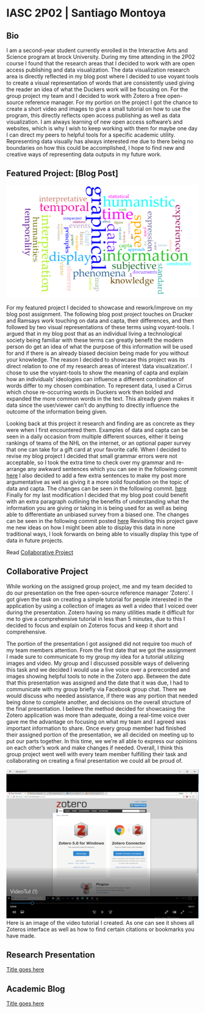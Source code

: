 
# IASC 2P02 | Santiago Montoya 

## Bio

I am a second-year student currently enrolled in the Interactive Arts and Science program at brock University. During my time attending in the 2P02 course I found that the research areas that I decided to work with are open access publishing and data visualization. The data visualization research area is directly reflected in my blog post where I decided to use voyant tools to create a visual representation of words that are consistently used giving the reader an idea of what the Duckers work will be focusing on.  For the group project my team and I decided to work with Zotero a free open-source reference manager. For my portion on the project I got the chance to create a short video and images to give a small tutorial on how to use the program, this directly reflects open access publishing as well as data visualization. I am always learning of new open access software’s and websites, which is why I wish to keep working with them for maybe one day I can direct my peers to helpful tools for a specific academic utility. Representing data visually has always interested me due to there being no boundaries on how this could be accomplished, I hope to find new and creative ways of representing data outputs in my future work. 


## Featured Project: [Blog Post]

![](Images/graphic.png)

For my featured project I decided to showcase and rework/improve on my blog post assignment. The following blog post project touches on Drucker and Ramsays work touching on data and capta, their differences, and then followed by two visual representations of these terms using voyant-tools.  I argued that in my blog post that as an individual living a technological society being familiar with these terms can greatly benefit the modern person do get an idea of what the purpose of this information will be used for and if there is an already biased decision being made for you without your knowledge. The reason I decided to showcase this project was its direct relation to one of my research areas of interest ‘data visualization’. I chose to use the voyant-tools to show the meaning of capta and explain how an individuals’ ideologies can influence a different combination of words differ to my chosen combination. To represent data, I used a Cirrus which chose re-occurring words in Duckers work then bolded and expanded the more common words in the text. This already given makes it data since the user/viewer can’t do anything to directly influence the outcome of the information being given. 

Looking back at this project it research and finding are as concrete as they were when I first encountered them. Examples of data and capta can be seen in a daily occasion from multiple different sources, either it being rankings of teams of the NHL on the internet, or an optional paper survey that one can take for a gift card at your favorite café. When I decided to revise my blog project I decided that small grammar errors were not acceptable, so I took the extra time to check over my grammar and re-arrange any awkward sentences which you can see in the following commit [here](https://github.com/sm16ut/IASC-2P02/commit/57baf2e1a96cba37514697d9b7e5879c9055b70a)
I also decided to add a few extra sentences to make my post more argumentative as well as giving it a more solid foundation on the topic of data and capta. The changes can be seen in the following commit. [here](https://github.com/sm16ut/IASC-2P02/commit/57baf2e1a96cba37514697d9b7e5879c9055b70a)
Finally for my last modification I decided that my blog post could benefit with an extra paragraph outlining the benefits of understanding what the information you are giving or taking in is being used for as well as being able to differentiate an unbiased survey from a biased one.  The changes can be seen in the following commit posted [here](https://github.com/sm16ut/IASC-2P02/commit/97facec35930a2ef7526b3eaa57a8f4753aa18fb)
Revisiting this project gave me new ideas on how I might been able to display this data in none traditional ways, I look forwards on being able to visually display this type of data in future projects. 


Read [Collaborative Project]()

## Collaborative Project

While working on the assigned group project, me and my team decided to do our presentation on the free open-source reference manager ‘Zotero’. I got given the task on creating a simple tutorial for people interested in the application by using a collection of images as well a video that I voiced over during the presentation. Zotero having so many utilities made it difficult for me to give a comprehensive tutorial in less than 5 minutes, due to this I decided to focus and explain on Zoteros focus and keep it short and comprehensive.  

The portion of the presentation I got assigned did not require too much of my team members attention. From the first date that we got the assignment I made sure to communicate to my group my idea for a tutorial utilizing images and video. My group and I discussed possible ways of delivering this task and we decided I would use a live voice over a prerecorded and images showing helpful tools to note in the Zotero app. Between the date that this presentation was assigned and the date that it was due, I had to communicate with my group briefly via Facebook group chat. There we would discuss who needed assistance, if there was any portion that needed being done to complete another, and decisions on the overall structure of the final presentation. I believe the method decided for showcasing the Zotero application was more than adequate, doing a real-time voice over gave me the advantage on focusing on what my team and I agreed was important information to share. Once every group member had finished their assigned portion of the presentation, we all decided on meeting up to put our parts together. In this time, we we’re all able to express our opinions on each other’s work and make changes if needed. Overall, I think this group project went well with every team member fulfilling their task and collaborating on creating a final presentation we could all be proud of. 

![](Images/videotut.png)
Here is an image of the video tutorial I created. As one can see it shows all Zoteros interface as well as how to find certain citations or bookmarks you have made.




## Research Presentation

[Title goes here](https://iascatbrock.github.io/IASC-2P02/reveal/index.html)

## Academic Blog

[Title goes here](blog)
